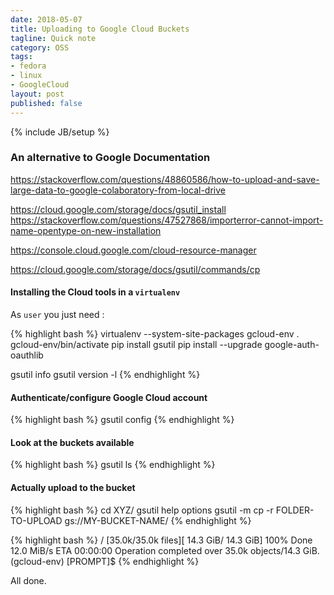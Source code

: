 ```yaml
---
date: 2018-05-07
title: Uploading to Google Cloud Buckets
tagline: Quick note
category: OSS
tags:
- fedora
- linux
- GoogleCloud
layout: post
published: false
---
```

{% include JB/setup %}

### An alternative to Google Documentation

https://stackoverflow.com/questions/48860586/how-to-upload-and-save-large-data-to-google-colaboratory-from-local-drive

https://cloud.google.com/storage/docs/gsutil_install
https://stackoverflow.com/questions/47527868/importerror-cannot-import-name-opentype-on-new-installation

https://console.cloud.google.com/cloud-resource-manager

https://cloud.google.com/storage/docs/gsutil/commands/cp


#### Installing the Cloud tools in a ```virtualenv```

As ```user``` you just need :

{% highlight bash %}
virtualenv --system-site-packages gcloud-env
. gcloud-env/bin/activate
pip install gsutil
pip install --upgrade google-auth-oauthlib

gsutil info
gsutil version -l
{% endhighlight %}


#### Authenticate/configure Google Cloud account

{% highlight bash %}
gsutil config
{% endhighlight %}


#### Look at the buckets available

{% highlight bash %}
gsutil ls
{% endhighlight %}


#### Actually upload to the bucket

{% highlight bash %}
cd XYZ/
gsutil help options
gsutil -m cp -r FOLDER-TO-UPLOAD gs://MY-BUCKET-NAME/
{% endhighlight %}

{% highlight bash %}
/ [35.0k/35.0k files][ 14.3 GiB/ 14.3 GiB] 100% Done  12.0 MiB/s ETA 00:00:00
Operation completed over 35.0k objects/14.3 GiB.    
(gcloud-env) [PROMPT]$ 
{% endhighlight %}


All done.

